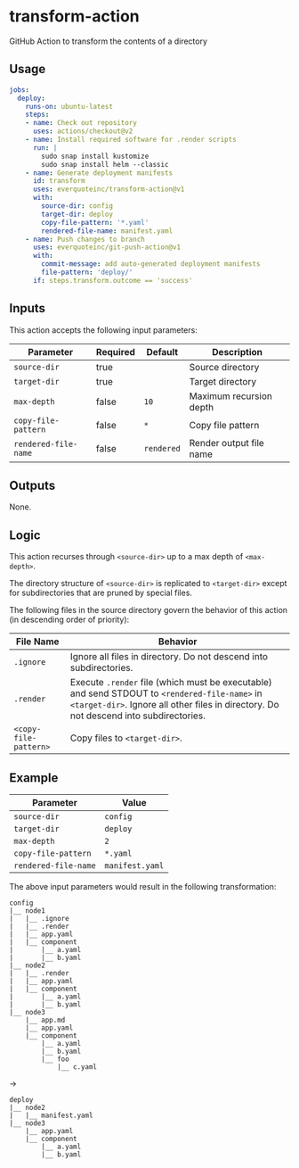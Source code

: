 # transform-action
GitHub Action to transform the contents of a directory

## Usage

```yaml
jobs:
  deploy:
    runs-on: ubuntu-latest
    steps:
    - name: Check out repository
      uses: actions/checkout@v2
    - name: Install required software for .render scripts
      run: |
        sudo snap install kustomize
        sudo snap install helm --classic
    - name: Generate deployment manifests
      id: transform
      uses: everquoteinc/transform-action@v1
      with:
        source-dir: config
        target-dir: deploy
        copy-file-pattern: '*.yaml'
        rendered-file-name: manifest.yaml
    - name: Push changes to branch
      uses: everquoteinc/git-push-action@v1
      with:
        commit-message: add auto-generated deployment manifests
        file-pattern: 'deploy/'
      if: steps.transform.outcome == 'success'
```

## Inputs

This action accepts the following input parameters:

| Parameter | Required | Default | Description |
|-----------|----------|---------|-------------|
| `source-dir` | true | | Source directory |
| `target-dir` | true | | Target directory |
| `max-depth`  | false | `10` | Maximum recursion depth |
| `copy-file-pattern` | false | `*` | Copy file pattern |
| `rendered-file-name` | false | `rendered` | Render output file name |

## Outputs

None.

## Logic

This action recurses through `<source-dir>` up to a max depth of `<max-depth>`.

The directory structure of `<source-dir>` is replicated to `<target-dir>` except
for subdirectories that are pruned by special files.

The following files in the source directory govern the behavior of this action
(in descending order of priority):

| File Name | Behavior |
|-----------|----------|
| `.ignore` | Ignore all files in directory. Do not descend into subdirectories. |
| `.render` | Execute `.render` file (which must be executable) and send STDOUT to `<rendered-file-name>` in `<target-dir>`. Ignore all other files in directory. Do not descend into subdirectories. |
| `<copy-file-pattern>` | Copy files to `<target-dir>`. |

## Example

| Parameter | Value |
|-----------|-------|
| `source-dir` | `config` |
| `target-dir` | `deploy` |
| `max-depth`  | `2` |
| `copy-file-pattern` | `*.yaml` |
| `rendered-file-name` | `manifest.yaml` |

The above input parameters would result in the following transformation:

```
config
|__ node1
|   |__ .ignore
|   |__ .render
|   |__ app.yaml
|   |__ component
|       |__ a.yaml
|       |__ b.yaml
|__ node2
|   |__ .render
|   |__ app.yaml
|   |__ component
|       |__ a.yaml
|       |__ b.yaml
|__ node3
    |__ app.md
    |__ app.yaml
    |__ component
        |__ a.yaml
        |__ b.yaml
        |__ foo
            |__ c.yaml
```

->

```
deploy
|__ node2
|   |__ manifest.yaml
|__ node3
    |__ app.yaml
    |__ component
        |__ a.yaml
        |__ b.yaml
```

